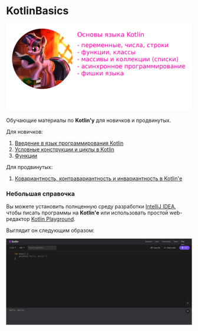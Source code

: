 # KotlinBasics

<img src="/images/logo.png" />

Обучающие материалы по **Kotlin'у** для новичков и продвинутых.

Для новичков:

1. <a href="/introduction.md">Введение в язык программирования Kotlin</a>
2. <a href="/conditions_and_loops.md">Условные конструкции и циклы в Kotlin</a>
3. <a href="/functions.md">Функции</a>

Для продвинутых:

1. <a href="/covariance_and_contravariance.md">Ковариантность, контравариантность и инвариантность в Kotlin'е</a>

### Небольшая справочка

Вы можете установить полнценную среду разработки [IntelliJ IDEA](https://www.jetbrains.com/ru-ru/idea/), чтобы писать программы на **Kotlin'е** или
использовать простой web-редактор [Kotlin Playground](https://play.kotlinlang.org/).

Выглядит он следующим образом:

<img alt="web-редактор для Kotlin'а на официальном сайте" src="/images/screen_0.png" />
  
